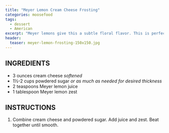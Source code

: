 ```yaml
---
title: "Meyer Lemon Cream Cheese Frosting"
categories: moosefood
tags: 
  - dessert
  - American
excerpt: "Meyer lemons give this a subtle floral flavor. This is perfect on [Lemon Cupcakes](!SITE_URL!/lemon-cupcakes)."
header:
  teaser: meyer-lemon-frosting-150x150.jpg
---
```


## INGREDIENTS
* 3 ounces cream cheese *softened*
* 1½-2 cups powdered sugar *or as much as needed for desired thickness*
* 2 teaspoons Meyer lemon juice
* 1 tablespoon Meyer lemon zest

## INSTRUCTIONS
1. Combine cream cheese and powdered sugar. Add juice and zest. Beat together until smooth.
